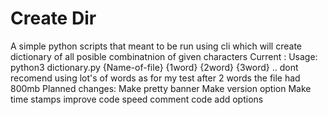 # Create Dir
A simple python scripts that meant to be run using cli which will create dictionary of all posible combinatnion of given characters
Current :
  Usage:
  python3 dictionary.py {Name-of-file} {1word} {2word} {3word} .. dont recomend using lot's of words as for my test after 2 words the file had 800mb
Planned changes:
Make pretty banner
Make version option
Make time stamps
improve code speed
comment code
add options
